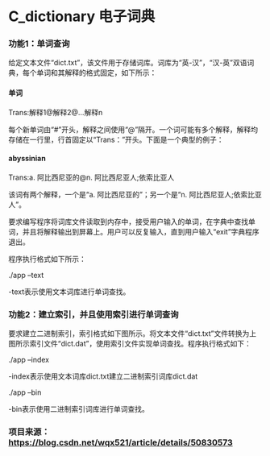 # C_dictionary 电子词典
### 功能1：单词查询
给定文本文件“dict.txt”，该文件用于存储词库。词库为“英-汉”，“汉-英”双语词典，每个单词和其解释的格式固定，如下所示：

#### 单词

Trans:解释1@解释2@…解释n

每个新单词由“#”开头，解释之间使用“@”隔开。一个词可能有多个解释，解释均存储在一行里，行首固定以“Trans：”开头。下面是一个典型的例子：

#### abyssinian

Trans:a. 阿比西尼亚的@n. 阿比西尼亚人;依索比亚人

该词有两个解释，一个是“a. 阿比西尼亚的”；另一个是“n. 阿比西尼亚人;依索比亚人”。

要求编写程序将词库文件读取到内存中，接受用户输入的单词，在字典中查找单词，并且将解释输出到屏幕上。用户可以反复输入，直到用户输入“exit”字典程序退出。

程序执行格式如下所示：

./app –text

-text表示使用文本词库进行单词查找。

### 功能2：建立索引，并且使用索引进行单词查询
要求建立二进制索引，索引格式如下图所示。将文本文件“dict.txt”文件转换为上图所示索引文件“dict.dat”，使用索引文件实现单词查找。程序执行格式如下：

./app –index

-index表示使用文本词库dict.txt建立二进制索引词库dict.dat

./app –bin

-bin表示使用二进制索引词库进行单词查找。

### 项目来源：https://blog.csdn.net/wqx521/article/details/50830573
